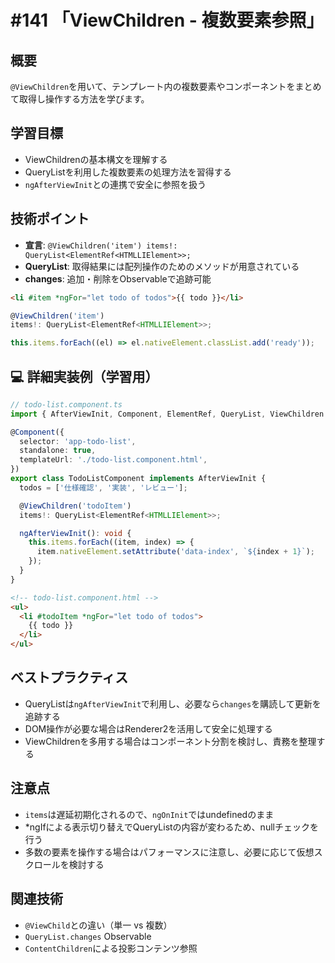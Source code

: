 # #141 「ViewChildren - 複数要素参照」

## 概要
`@ViewChildren`を用いて、テンプレート内の複数要素やコンポーネントをまとめて取得し操作する方法を学びます。

## 学習目標
- ViewChildrenの基本構文を理解する
- QueryListを利用した複数要素の処理方法を習得する
- `ngAfterViewInit`との連携で安全に参照を扱う

## 技術ポイント
- **宣言**: `@ViewChildren('item') items!: QueryList<ElementRef<HTMLLIElement>>;`
- **QueryList**: 取得結果には配列操作のためのメソッドが用意されている
- **changes**: 追加・削除をObservableで追跡可能

```html
<li #item *ngFor="let todo of todos">{{ todo }}</li>
```

```typescript
@ViewChildren('item')
items!: QueryList<ElementRef<HTMLLIElement>>;
```

```typescript
this.items.forEach((el) => el.nativeElement.classList.add('ready'));
```

## 💻 詳細実装例（学習用）
```typescript
// todo-list.component.ts
import { AfterViewInit, Component, ElementRef, QueryList, ViewChildren } from '@angular/core';

@Component({
  selector: 'app-todo-list',
  standalone: true,
  templateUrl: './todo-list.component.html',
})
export class TodoListComponent implements AfterViewInit {
  todos = ['仕様確認', '実装', 'レビュー'];

  @ViewChildren('todoItem')
  items!: QueryList<ElementRef<HTMLLIElement>>;

  ngAfterViewInit(): void {
    this.items.forEach((item, index) => {
      item.nativeElement.setAttribute('data-index', `${index + 1}`);
    });
  }
}
```

```html
<!-- todo-list.component.html -->
<ul>
  <li #todoItem *ngFor="let todo of todos">
    {{ todo }}
  </li>
</ul>
```

## ベストプラクティス
- QueryListは`ngAfterViewInit`で利用し、必要なら`changes`を購読して更新を追跡する
- DOM操作が必要な場合はRenderer2を活用して安全に処理する
- ViewChildrenを多用する場合はコンポーネント分割を検討し、責務を整理する

## 注意点
- `items`は遅延初期化されるので、`ngOnInit`ではundefinedのまま
- *ngIfによる表示切り替えでQueryListの内容が変わるため、nullチェックを行う
- 多数の要素を操作する場合はパフォーマンスに注意し、必要に応じて仮想スクロールを検討する

## 関連技術
- `@ViewChild`との違い（単一 vs 複数）
- `QueryList.changes` Observable
- `ContentChildren`による投影コンテンツ参照
